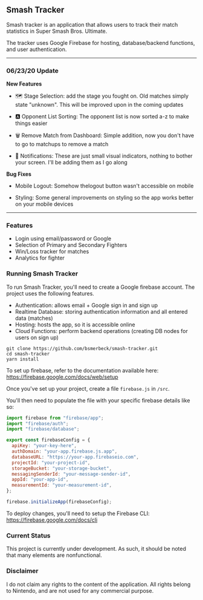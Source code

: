 ## Smash Tracker

Smash tracker is an application that allows users to track their match statistics in Super Smash Bros. Ultimate.

The tracker uses Google Firebase for hosting, database/backend functions, and user authentication.

---

### 06/23/20 Update

**New Features**

- 🗺 Stage Selection: add the stage you fought on. Old matches simply state "unknown". This will be improved upon in the coming updates

- 🅰️ Opponent List Sorting: The opponent list is now sorted a-z to make things easier

- 🗑 Remove Match from Dashboard: Simple addition, now you don't have to go to matchups to remove a match

- 🎉 Notifications: These are just small visual indicators, nothing to bother your screen. I'll be adding them as I go along

**Bug Fixes**

- Mobile Logout: Somehow thelogout button wasn't accessible on mobile

- Styling: Some general improvements on styling so the app works better on your mobile devices

---

### Features

- Login using email/password or Google
- Selection of Primary and Secondary Fighters
- Win/Loss tracker for matches
- Analytics for fighter

### Running Smash Tracker

To run Smash Tracker, you'll need to create a Google firebase account. The project uses the following features.

- Authentication: allows email + Google sign in and sign up
- Realtime Database: storing authentication information and all entered data (matches)
- Hosting: hosts the app, so it is accessible online
- Cloud Functions: perform backend operations (creating DB nodes for users on sign up)

```
git clone https://github.com/bsmerbeck/smash-tracker.git
cd smash-tracker
yarn install
```

To set up firebase, refer to the documentation available here: https://firebase.google.com/docs/web/setup

Once you've set up your project, create a file `firebase.js` in `/src`.

You'll then need to populate the file with your specific firebase details like so:

```jsx
import firebase from "firebase/app";
import "firebase/auth";
import "firebase/database";

export const firebaseConfig = {
  apiKey: "your-key-here",
  authDomain: "your-app.firebase.js.app",
  databaseURL: "https://your-app.firebaseio.com",
  projectId: "your-project-id",
  storageBucket: "your-storage-bucket",
  messagingSenderId: "your-message-sender-id",
  appId: "your-app-id",
  measurementId: "your-measurement-id",
};

firebase.initializeApp(firebaseConfig);
```

To deploy changes, you'll need to setup the Firebase CLI: https://firebase.google.com/docs/cli

### Current Status

This project is currently under development. As such, it should be noted that many elements are nonfunctional.

### Disclaimer

I do not claim any rights to the content of the application. All rights belong to Nintendo, and are not used for any commercial purpose.

